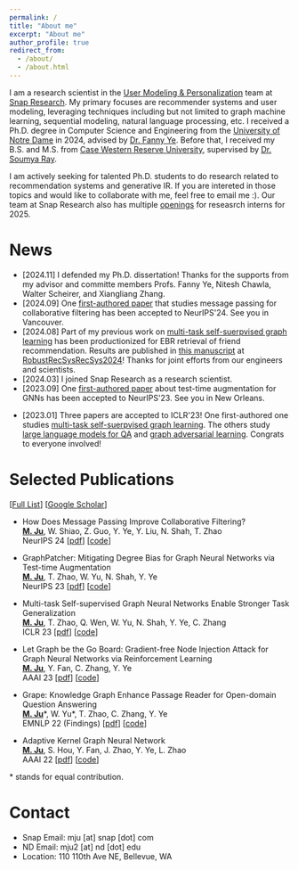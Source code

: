 ```yaml
---
permalink: /
title: "About me"
excerpt: "About me"
author_profile: true
redirect_from: 
  - /about/
  - /about.html
---
```


I am a research scientist in the [User Modeling & Personalization](https://research.snap.com/team/user-modeling-and-personalization.html) team at [Snap Research](https://research.snap.com). My primary focuses are recommender systems and user modeling, leveraging techniques including but not limited to graph machine learning, sequential modeling, natural language processing, etc. I received a Ph.D. degree in Computer Science and Engineering from the [University of Notre Dame](https://www.nd.edu/) in 2024, advised by [Dr. Fanny Ye](http://yes-lab.org). Before that, I received my B.S. and M.S. from [Case Western Reserve University](https://case.edu), supervised by [Dr. Soumya Ray](http://engr.case.edu/ray_soumya/). 

I am actively seeking for talented Ph.D. students to do research related to recommendation systems and generative IR. If you are intereted in those topics and would like to collaborate with me, feel free to email me :). Our team at Snap Research also has multiple [openings](https://snap.submittable.com/submit) for reseasrch interns for 2025.

News
======
* \[2024.11\] I defended my Ph.D. dissertation! Thanks for the supports from my advisor and committe members Profs. Fanny Ye, Nitesh Chawla, Walter Scheirer, and Xiangliang Zhang. 
* \[2024.09\] One [first-authored paper](https://arxiv.org/abs/2404.08660) that studies message passing for collaborative filtering has been accepted to NeurIPS'24. See you in Vancouver.
* \[2024.08\] Part of my previous work on [multi-task self-suerpvised graph learning](https://openreview.net/forum?id=1tHAZRqftM) has been productionized for EBR retrieval of friend recommendation. Results are published in [this manuscript](https://arxiv.org/abs/2409.14682) at [RobustRecSysRecSys2024](https://coda.io/@rstless-group/robustrecsys)! Thanks for joint efforts from our engineers and scientists. 
* \[2024.03\] I joined Snap Research as a research scientist. 
* \[2023.09\] One [first-authored paper](https://arxiv.org/abs/2310.00800) about test-time augmentation for GNNs has been accepted to NeurIPS'23. See you in New Orleans.
<!-- * \[2023.09\] I will serve as PCs for ICLR'24, WWW'24, SDM'24, and AAAI'24.  -->
<!-- * \[2023.04\] I will serve as PCs for KDD'23 and NeurIPS'23.  -->
<!-- * \[2023.01\] Thrilled to receive AAAI-23 student scholar. Thanks AAAI! -->
* \[2023.01\] Three papers are accepted to ICLR'23! One first-authored one studies [multi-task self-suerpvised graph learning](https://openreview.net/forum?id=1tHAZRqftM). The others study [large language models for QA](https://openreview.net/forum?id=fB0hRu9GZUS) and [graph adversarial learning](https://openreview.net/forum?id=7jk5gWjC18M). Congrats to everyone involved!
<!-- * \[2022.12\] I will join [Snap Research](https://research.snap.com) as a research intern for Summar 2023, mentored by [Dr. Tong Zhao](https://tzhao.io) and [Dr. Neil Shah](https://nshah.net).   -->
<!-- * \[2022.11\] One first-authored paper about graph adversarial attack has been accepted to AAAI'23. -->
<!-- * \[2022.10\] I will serve as a PC member for WWW'23. -->
<!-- * \[2022.10\] One first-authored paper on open-domain question answering has been accepted to EMNLP'22. Big thanks to my collaborators and mentors! -->
<!-- * \[2022.10\] Two amazing pre-prints are now available. One focuses on graph self-supervised learning and the other is about context generation for open-domain QA ! Please feel free to contact me if you have any comments or suggestions over the manuscripts. -->
<!-- * \[2022.08\] I will serve as a PC member for AAAI'23.  -->
<!-- * \[2022.07\] I have my personal website now :) -->

<!-- Professional Experiences
======

* Research Scientist, [Snap Research](https://research.snap.com), Bellevue, WA, USA <br>
Focus: Recommender Systems <br>
Supervisor: [Neil Shah](https://nshah.net) <br>
March, 2024 - Present  <br>

* Research Intern, [Snap Research](https://research.snap.com), Seattle, WA, USA <br>
Focus: Efficient Graph Neural Networks for Recommender Systems <br>
Mentors: [Tong Zhao](https://tzhao.io), [Neil Shah](https://nshah.net), and [Yozen Liu](https://scholar.google.com/citations?user=i3U2JjEAAAAJ&hl=en) <br>
June - September, 2023  -->


Selected Publications
======
\[[Full List](/publications)\] \[[Google Scholar](https://scholar.google.com/citations?hl=en&user=qNoO67AAAAAJ)\]

* How Does Message Passing Improve Collaborative Filtering?  <br>
  **<u>M. Ju</u>**, W. Shiao, Z. Guo, Y. Ye, Y. Liu, N. Shah, T. Zhao <br>
  NeurIPS 24 \[[pdf](https://arxiv.org/abs/2404.08660)\] \[[code](https://github.com/snap-research/Test-time-Aggregation-for-CF)\]

* GraphPatcher: Mitigating Degree Bias for Graph Neural Networks via Test-time Augmentation <br>
  **<u>M. Ju</u>**, T. Zhao, W. Yu, N. Shah, Y. Ye <br>
  NeurIPS 23 \[[pdf](../files/NeurIPS2023.pdf)\] \[[code](https://github.com/jumxglhf/GraphPatcher)\]

* Multi-task Self-supervised Graph Neural Networks Enable Stronger Task Generalization <br>
  **<u>M. Ju</u>**, T. Zhao, Q. Wen, W. Yu,  N. Shah, Y. Ye, C. Zhang <br>
  ICLR 23 \[[pdf](https://openreview.net/forum?id=1tHAZRqftM)\] \[[code](https://github.com/jumxglhf/ParetoGNN)\]

* Let Graph be the Go Board: Gradient-free Node Injection Attack for Graph Neural Networks via Reinforcement Learning <br>
  **<u>M. Ju</u>**, Y. Fan, C. Zhang, Y. Ye <br>
  AAAI 23 \[[pdf](https://arxiv.org/pdf/2211.10782.pdf)\] \[[code](https://github.com/jumxglhf/G2A2C)\]

* Grape: Knowledge Graph Enhance Passage Reader for Open-domain Question Answering <br>
  **<u>M. Ju</u>**\*, W. Yu\*, T. Zhao, C. Zhang, Y. Ye <br>
  EMNLP 22 (Findings) \[[pdf](http://arxiv.org/abs/2210.02933)\] \[[code](https://github.com/jumxglhf/GRAPE)\]

* Adaptive Kernel Graph Neural Network <br>
  **<u>M. Ju</u>**, S. Hou, Y. Fan, J. Zhao, Y. Ye, L. Zhao <br>
  AAAI 22 \[[pdf](https://www.aaai.org/AAAI22Papers/AAAI-3877.JuM.pdf)\] \[[code](https://github.com/jumxglhf/AKGNN)\]

<!-- * Dr.Emotion: Disentangled Representation Learning for Emotion Analysis on Social Media to Improve Community Resilience in the COVID-19 Era and Beyond <br>
  **<u>M. Ju</u>**, W. Song, S. Sun, Y. Ye, Y. Fan, S. Hou, K. Loparo, L. Zhao <br>
  WWW 21 \[[pdf](https://dl.acm.org/doi/abs/10.1145/3442381.3449961)\] \[[code](https://github.com/www2021DrEmotion/www2021DrEmotion)\] -->

<!-- * Heterogeneous Temporal Graph Neural Network <br>
  Y. Fan, **<u>M. Ju</u>**, C. Zhang, Y. Ye <br>
  SDM 22 \[[pdf](https://epubs.siam.org/doi/abs/10.1137/1.9781611977172.74)\] \[[code](https://github.com/YesLab-Code/HTGNN)\] -->

\* stands for equal contribution.

Contact
======

* Snap Email: mju \[at\] snap \[dot\] com
* ND Email: mju2 \[at\] nd \[dot\] edu
* Location: 110 110th Ave NE, Bellevue, WA
